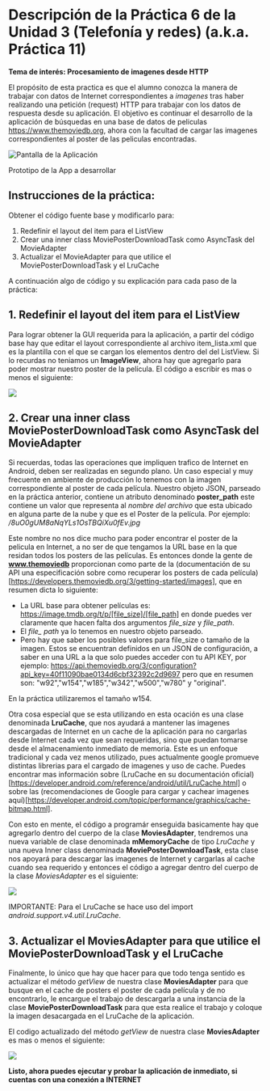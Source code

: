 # Descripción de la Práctica 6 de la Unidad 3 (Telefonía  y redes)  (a.k.a. Práctica 11)
**Tema de interés: Procesamiento de imagenes desde HTTP**

El propósito de esta practica es que el alumno conozca la manera de trabajar con datos de Internet correspondientes a *imagenes* tras haber realizando una petición (request) HTTP para trabajar con los datos de respuesta desde su aplicación.  El objetivo es continuar el desarrollo de la aplicación de búsquedas en una base de datos de peliculas https://www.themoviedb.org, ahora con la facultad de cargar las imagenes correspondientes al poster de las peliculas encontradas.

![Pantalla de la Aplicación](Instrucciones_img/app.png?raw=true)

Prototipo de la App a desarrollar


## Instrucciones de la práctica:
Obtener el código fuente base y modificarlo para:

 1. Redefinir el layout del item para el ListView
 2. Crear una inner class MoviePosterDownloadTask como AsyncTask del MovieAdapter
 3. Actualizar el MovieAdapter para que utilice el MoviePosterDownloadTask y el LruCache

A continuación algo de código y su explicación para cada paso de la práctica:

##  1. Redefinir el layout del item para el ListView

Para lograr obtener la GUI requerida para la aplicación, a partir del código base hay que editar el layout correspondiente al archivo item_lista.xml que es la plantilla con el que se cargan los elementos dentro del del ListView. Si lo recurdas no teniamos un **ImageView**, ahora hay que agregarlo para poder mostrar nuestro poster de la película.  El código a escribir es mas o menos el siguiente:

![](Instrucciones_img/item_lista_layout.png?raw=true)

##  2. Crear una inner class MoviePosterDownloadTask como AsyncTask del MovieAdapter

Si recuerdas, todas las operaciones que impliquen trafico de Internet en Android, deben ser realizadas en segundo plano.  Un caso especial y muy frecuente en ambiente de producción lo tenemos con la imagen correspondiente al poster de cada película.  Nuestro objeto JSON, parseado en la práctica anterior, contiene un atributo denominado **poster_path** este contiene un valor que representa al *nombre del archivo* que esta ubicado en alguna parte de la nube y que es el Poster de la película. Por ejemplo: */8uO0gUM8aNqYLs1OsTBQiXu0fEv.jpg*

Este nombre no nos dice mucho para poder encontrar el poster de la pelicula en Internet, a no ser de que tengamos la URL base en la que residan todos los posters de las películas.  Es entonces donde la gente de **www.themoviedb** proporcionan como parte de la (documentación de su API una especificación sobre como recuperar los posters de cada película)[https://developers.themoviedb.org/3/getting-started/images], que en resumen dicta lo siguiente:

- La URL base para obtener películas es: 
https://image.tmdb.org/t/p/[file_size]/[file_path] en donde puedes ver claramente que hacen falta dos argumentos *file_size* y *file_path*.  
- El *file_ path* ya lo tenemos en nuestro objeto parseado.
- Pero hay que saber los posibles valores para file_size o tamaño de la imagen.  Estos se encuentran definidos en un JSON de configuración, a saber en una URL a la que solo puedes acceder con tu API KEY, por ejemplo: https://api.themoviedb.org/3/configuration?api_key=40f11090bae0134d6cbf32392c2d9697 pero que en resumen son: "w92","w154","w185","w342","w500","w780" y "original".

En la práctica utilizaremos el tamaño w154.

Otra cosa especial que se esta utilizando en esta ocación es una clase denominada **LruCache**, que nos ayudará a mantener las imagenes descargadas de Internet en un cache de la aplicación para no cargarlas desde Internet cada vez que sean requeridas, sino que puedan tomarse desde el almacenamiento inmediato de memoria.  Este es un enfoque tradicional y cada vez menos utilizado, pues actualmente google promueve distintas librerias para el cargado de imagenes y uso de cache.  Puedes encontrar mas información sobre (LruCache en su documentación oficial)[https://developer.android.com/reference/android/util/LruCache.html] o sobre las (recomendaciones de Google para cargar y cachear imagenes aquí)[https://developer.android.com/topic/performance/graphics/cache-bitmap.html].

Con esto en mente, el código a programár enseguida basicamente hay que agregarlo dentro del cuerpo de la clase **MoviesAdapter**, tendremos una nueva variable de clase denominada **mMemoryCache** de tipo *LruCache* y una nueva Inner class denominada **MoviePosterDownloadTask**, esta clase nos apoyará para descargar las imagenes de Internet y cargarlas al cache cuando sea requerido y entonces el código a agregar dentro del cuerpo de la clase *MoviesAdapter* es el siguiente:

![](Instrucciones_img/MoviesPosterDownloadTask.png?raw=true)

IMPORTANTE: Para el LruCache se hace uso del import *android.support.v4.util.LruCache*.

## 3. Actualizar el MoviesAdapter para que utilice el MoviePosterDownloadTask y el LruCache

Finalmente, lo único que hay que hacer para que todo tenga sentido es actualizar el método *getView* de nuestra clase **MoviesAdapter** para que busque en el cache de posters el poster de cada película y de no encontrarlo, le encargue el trabajo de descargarla a una instancia de la clase **MoviePosterDownloadTask** para que esta realice el trabajo y coloque la imagen desacargada en el LruCache de la aplicación.

El codigo actualizado del método *getView* de nuestra clase **MoviesAdapter** es mas o menos el siguiente:

![](Instrucciones_img/MoviesAdapter.png?raw=true)

**Listo, ahora puedes ejecutar y probar la aplicación de inmediato, si cuentas con una conexión a INTERNET**
